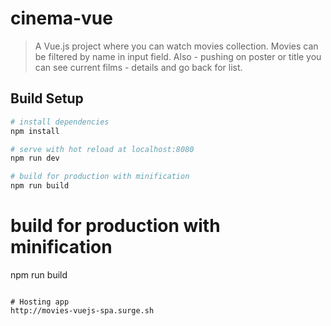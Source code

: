 # cinema-vue

> A Vue.js project where you can watch movies collection. Movies can be filtered by name in input field. Also - pushing on poster or
> title you can see current films - details and go back for list. 

## Build Setup

``` bash
# install dependencies
npm install

# serve with hot reload at localhost:8080
npm run dev

# build for production with minification
npm run build
```

# build for production with minification
npm run build
```

# Hosting app
http://movies-vuejs-spa.surge.sh
```
